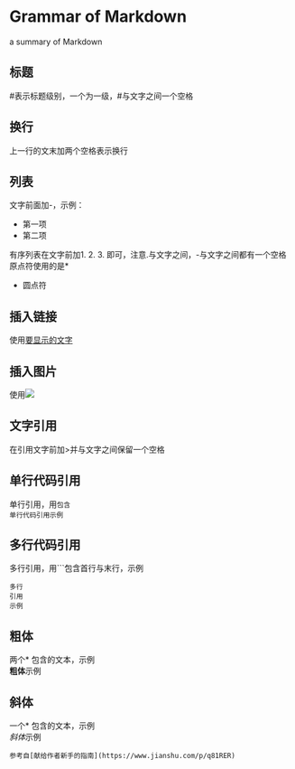 # Grammar of Markdown  
a summary of Markdown  
  ## 标题  
  #表示标题级别，一个为一级，#与文字之间一个空格  
  ## 换行  
  上一行的文末加两个空格表示换行  
  ## 列表  
  文字前面加-，示例：
  - 第一项
  - 第二项  
   
  有序列表在文字前加1. 2. 3. 即可，注意.与文字之间，-与文字之间都有一个空格  
  原点符使用的是*  
  * 圆点符  
  ## 插入链接  
  使用[要显示的文字](要插入的链接地址)  
  ## 插入图片  
  使用![](图片链接地址)  
  ## 文字引用  
  在引用文字前加>并与文字之间保留一个空格  
  ## 单行代码引用  
  单行引用，用`包含`  
  `单行代码引用示例`
  ## 多行代码引用
  多行引用，用```包含首行与末行，示例  
  ```
  多行
  引用
  示例
  ```
  
  ## 粗体  
  两个* 包含的文本，示例  
  **粗体**示例  
  ## 斜体  
  一个* 包含的文本，示例  
  *斜体*示例  
    
      
    参考自[献给作者新手的指南](https://www.jianshu.com/p/q81RER)
